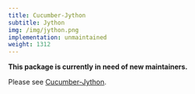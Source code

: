 ```yaml
---
title: Cucumber-Jython
subtitle: Jython
img: /img/jython.png
implementation: unmaintained
weight: 1312
---
```


**This package is currently in need of new maintainers.**

Please see [Cucumber-Jython](https://github.com/cucumber/cucumber-jvm-jython).

